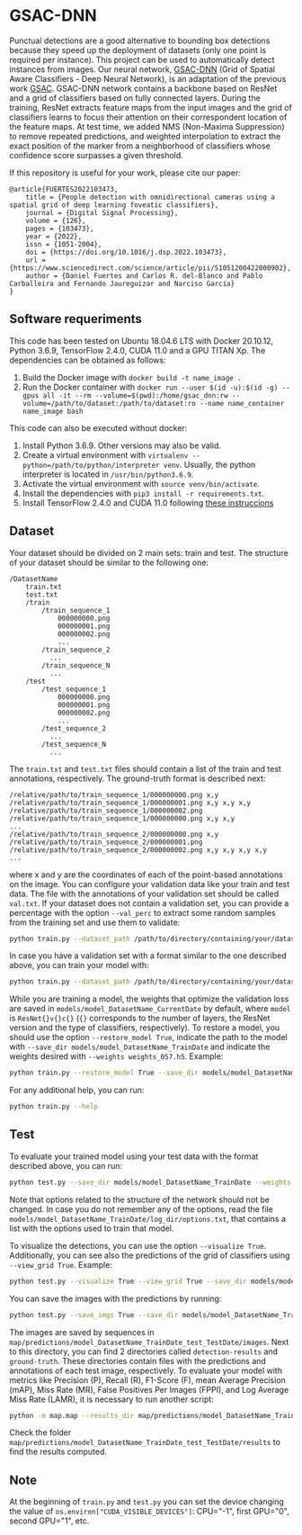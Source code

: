 # GSAC-DNN

Punctual detections are a good alternative to bounding box detections because they speed up the deployment of datasets
(only one point is required per instance). This project can be used to automatically detect instances from images. Our
neural network, [GSAC-DNN](https://www.sciencedirect.com/science/article/pii/S1051200422000902?via%3Dihub)
(Grid of Spatial Aware Classifiers - Deep Neural Network), is an adaptation of the previous work
[GSAC](https://www.sciencedirect.com/science/article/abs/pii/S0923596521000023). GSAC-DNN network contains a backbone
based on ResNet and a grid of classifiers based on fully connected layers. During the training, ResNet extracts feature
maps from the input images and the grid of classifiers learns to focus their attention on their correspondent location of
the feature maps. At test time, we added NMS (Non-Maxima Suppression) to remove repeated predictions, and weighted
interpolation to extract the exact position of the marker from a neighborhood of classifiers whose confidence score
surpasses a given threshold.

If this repository is useful for your work, please cite our paper:

```
@article{FUERTES2022103473,
    title = {People detection with omnidirectional cameras using a spatial grid of deep learning foveatic classifiers},
    journal = {Digital Signal Processing},
    volume = {126},
    pages = {103473},
    year = {2022},
    issn = {1051-2004},
    doi = {https://doi.org/10.1016/j.dsp.2022.103473},
    url = {https://www.sciencedirect.com/science/article/pii/S1051200422000902},
    author = {Daniel Fuertes and Carlos R. del-Blanco and Pablo Carballeira and Fernando Jaureguizar and Narciso García}
}
``` 

## Software requeriments

This code has been tested on Ubuntu 18.04.6 LTS with Docker 20.10.12, Python 3.6.9, TensorFlow 2.4.0, CUDA 11.0 and a
GPU TITAN Xp. The dependencies can be obtained as follows:

1. Build the Docker image with `docker build -t name_image .`
2. Run the Docker container with `docker run --user $(id -u):$(id -g) --gpus all -it --rm --volume=$(pwd):/home/gsac_dnn:rw --volume=/path/to/dataset:/path/to/dataset:ro --name name_container name_image bash`

This code can also be executed without docker:

1. Install Python 3.6.9. Other versions may also be valid.
2. Create a virtual environment with `virtualenv --python=/path/to/python/interpreter venv`. Usually, the python
interpreter is located in `/usr/bin/python3.6.9`.
3. Activate the virtual environment with `source venv/bin/activate`.
4. Install the dependencies with `pip3 install -r requirements.txt`.
5. Install TensorFlow 2.4.0 and CUDA 11.0 following [these instruccions](https://www.tensorflow.org/install/gpu)

## Dataset

Your dataset should be divided on 2 main sets: train and test. The structure of your dataset should be similar to the
following one:
```
/DatasetName
    train.txt
    test.txt
    /train
        /train_sequence_1
            000000000.png
            000000001.png
            000000002.png
            ...
        /train_sequence_2
          ...
        /train_sequence_N
          ...
    /test
        /test_sequence_1
            000000000.png
            000000001.png
            000000002.png
            ...
        /test_sequence_2
          ...
        /test_sequence_N
          ...
```
The `train.txt` and `test.txt` files should contain a list of the train and test annotations, respectively. The
ground-truth format is described next:
```
/relative/path/to/train_sequence_1/000000000.png x,y
/relative/path/to/train_sequence_1/000000001.png x,y x,y x,y
/relative/path/to/train_sequence_1/000000002.png
/relative/path/to/train_sequence_1/000000000.png x,y x,y
...
/relative/path/to/train_sequence_2/000000000.png x,y
/relative/path/to/train_sequence_2/000000001.png
/relative/path/to/train_sequence_2/000000002.png x,y x,y x,y x,y
...
```
where x and y are the coordinates of each of the point-based annotations on the image. You can configure your validation
data like your train and test data. The file with the annotations of your validation set should be called `val.txt`. If
your dataset does not contain a validation set, you can provide a percentage with the option `--val_perc` to extract
some random samples from the training set and use them to validate:

```bash
python train.py --dataset_path /path/to/directory/containing/your/dataset --dataset_name DatasetName --val_perc 0.1 --img_width 224 --img_height 224 --h_grid 28 --v_grid 28
```

In case you have a validation set with a format similar to the one described above, you can train your model with:

```bash
python train.py --dataset_path /path/to/directory/containing/your/dataset --dataset_name DatasetName --img_width 224 --img_height 224 --h_grid 28 --v_grid 28
```

While you are training a model, the weights that optimize the validation loss are saved in 
`models/model_DatasetName_CurrentDate` by default, where `model` is `ResNet{}v{}c{}` (`{}` corresponds to the number of
layers, the ResNet version and the type of classifiers, respectively). To restore a model, you should use the option
`--restore_model True`, indicate the path to the model with `--save_dir models/model_DatasetName_TrainDate` and indicate
the weights desired with `--weights weights_057.h5`. Example:

```bash
python train.py --restore_model True --save_dir models/model_DatasetName_TrainDate --weights weights_057.h5 --dataset_path /path/to/directory/containing/your/dataset --dataset_name DatasetName --img_width 224 --img_height 224 --h_grid 28 --v_grid 28
```

For any additional help, you can run:

```bash
python train.py --help
```

## Test

To evaluate your trained model using your test data with the format described above, you can run:

```bash
python test.py --save_dir models/model_DatasetName_TrainDate --weights weights_057.h5 --dataset_path /path/to/directory/containing/your/dataset --dataset_name DatasetName --img_width 224 --img_height 224 --h_grid 28 --v_grid 28
```

Note that options related to the structure of the network should not be changed. In case you do not remember any of the
options, read the file `models/model_DatasetName_TrainDate/log_dir/options.txt`, that contains a list with the options
used to train that model.

To visualize the detections, you can use the option `--visualize True`. Additionally, you can see also the predictions
of the grid of classifiers using `--view_grid True`. Example:

```bash
python test.py --visualize True --view_grid True --save_dir models/model_DatasetName_TrainDate --weights weights_057.h5 --dataset_path /path/to/directory/containing/your/dataset --dataset_name DatasetName --img_width 224 --img_height 224 --h_grid 28 --v_grid 28
```

You can save the images with the predictions by running:

```bash
python test.py --save_imgs True --save_dir models/model_DatasetName_TrainDate --weights weights_057.h5 --dataset_path /path/to/directory/containing/your/dataset --dataset_name DatasetName --img_width 224 --img_height 224 --h_grid 28 --v_grid 28
```

The images are saved by sequences in `map/predictions/model_DatasetName_TrainDate_test_TestDate/images`. Next to this
directory, you can find 2 directories called `detection-results` and `ground-truth`. These directories contain files
with the predictions and annotations of each test image, respectively. To evaluate your model with metrics like Precision
(P), Recall (R), F1-Score (F), mean Average Precision (mAP), Miss Rate (MR), False Positives Per Images (FPPI), and Log
Average Miss Rate (LAMR), it is necessary to run another script:

```bash
python -m map.map --results_dir map/predictions/model_DatasetName_TrainDate_test_TestDate --img_width 224 --img_height 224
```

Check the folder `map/predictions/model_DatasetName_TrainDate_test_TestDate/results` to find the results computed.

## Note

At the beginning of `train.py` and `test.py` you can set the device changing the value of
`os.environ["CUDA_VISIBLE_DEVICES"]`: CPU="-1", first GPU="0", second GPU="1", etc.
